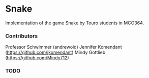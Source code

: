 # Snake
Implementation of the game Snake by Touro students in MCO364.

### Contributors

Professor Schwimmer (andrewoid)
Jennifer Komendant (https://github.com/jkomendant)
Mindy Gottlieb (https://github.com/Mindy712)

### TODO

